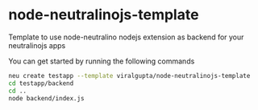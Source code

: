 # node-neutralinojs-template

Template to use node-neutralino nodejs extension as backend for your neutralinojs apps

You can get started by running the following commands

```bash
neu create testapp --template viralgupta/node-neutralinojs-template
cd testapp/backend
cd ..
node backend/index.js
```
